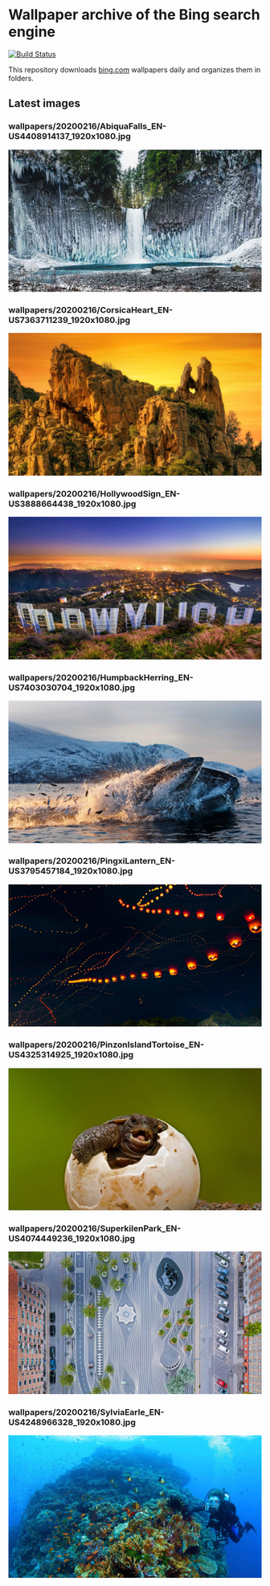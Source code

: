 # Wallpaper archive of the Bing search engine

[![Build Status](https://travis-ci.org/kijart/bing-daily-images-dl.svg?branch=wallpapers)](https://travis-ci.org/kijart/bing-daily-images-dl)

This repository downloads [bing.com](https://www.bing.com) wallpapers daily and organizes them in folders.

## Latest images

<!-- Wallpapers -->

### wallpapers/20200216/AbiquaFalls_EN-US4408914137_1920x1080.jpg

![wallpapers/20200216/AbiquaFalls_EN-US4408914137_1920x1080.jpg](wallpapers/20200216/AbiquaFalls_EN-US4408914137_1920x1080.jpg)

### wallpapers/20200216/CorsicaHeart_EN-US7363711239_1920x1080.jpg

![wallpapers/20200216/CorsicaHeart_EN-US7363711239_1920x1080.jpg](wallpapers/20200216/CorsicaHeart_EN-US7363711239_1920x1080.jpg)

### wallpapers/20200216/HollywoodSign_EN-US3888664438_1920x1080.jpg

![wallpapers/20200216/HollywoodSign_EN-US3888664438_1920x1080.jpg](wallpapers/20200216/HollywoodSign_EN-US3888664438_1920x1080.jpg)

### wallpapers/20200216/HumpbackHerring_EN-US7403030704_1920x1080.jpg

![wallpapers/20200216/HumpbackHerring_EN-US7403030704_1920x1080.jpg](wallpapers/20200216/HumpbackHerring_EN-US7403030704_1920x1080.jpg)

### wallpapers/20200216/PingxiLantern_EN-US3795457184_1920x1080.jpg

![wallpapers/20200216/PingxiLantern_EN-US3795457184_1920x1080.jpg](wallpapers/20200216/PingxiLantern_EN-US3795457184_1920x1080.jpg)

### wallpapers/20200216/PinzonIslandTortoise_EN-US4325314925_1920x1080.jpg

![wallpapers/20200216/PinzonIslandTortoise_EN-US4325314925_1920x1080.jpg](wallpapers/20200216/PinzonIslandTortoise_EN-US4325314925_1920x1080.jpg)

### wallpapers/20200216/SuperkilenPark_EN-US4074449236_1920x1080.jpg

![wallpapers/20200216/SuperkilenPark_EN-US4074449236_1920x1080.jpg](wallpapers/20200216/SuperkilenPark_EN-US4074449236_1920x1080.jpg)

### wallpapers/20200216/SylviaEarle_EN-US4248966328_1920x1080.jpg

![wallpapers/20200216/SylviaEarle_EN-US4248966328_1920x1080.jpg](wallpapers/20200216/SylviaEarle_EN-US4248966328_1920x1080.jpg)

